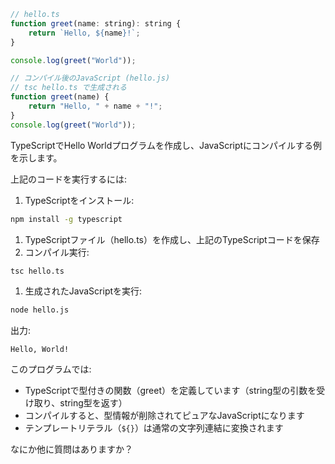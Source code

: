 ```jsx
// hello.ts
function greet(name: string): string {
    return `Hello, ${name}!`;
}

console.log(greet("World"));

// コンパイル後のJavaScript (hello.js)
// tsc hello.ts で生成される
function greet(name) {
    return "Hello, " + name + "!";
}
console.log(greet("World"));
```

TypeScriptでHello Worldプログラムを作成し、JavaScriptにコンパイルする例を示します。

上記のコードを実行するには:

1. TypeScriptをインストール:

```bash
npm install -g typescript

```

1. TypeScriptファイル（hello.ts）を作成し、上記のTypeScriptコードを保存
2. コンパイル実行:

```bash
tsc hello.ts

```

1. 生成されたJavaScriptを実行:

```bash
node hello.js

```

出力:

```
Hello, World!

```

このプログラムでは:

- TypeScriptで型付きの関数（greet）を定義しています（string型の引数を受け取り、string型を返す）
- コンパイルすると、型情報が削除されてピュアなJavaScriptになります
- テンプレートリテラル（`${}`）は通常の文字列連結に変換されます

なにか他に質問はありますか？